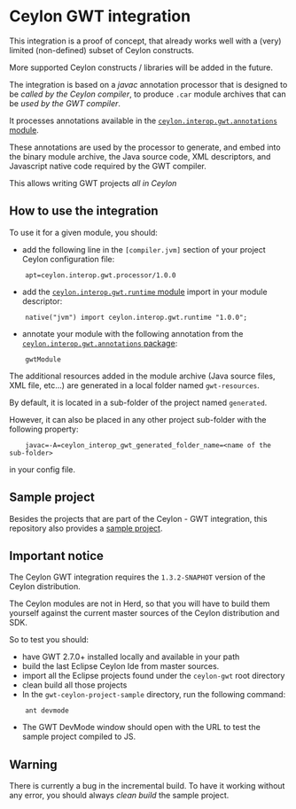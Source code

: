 # Ceylon GWT integration

This integration is a proof of concept, that already works well with a
(very) limited (non-defined) subset of Ceylon constructs.

More supported Ceylon constructs / libraries will be added in the future.  
    
The integration is based on a *javac* annotation processor that is designed
to be *called by the Ceylon compiler*, to produce `.car` module archives
that can be *used by the GWT compiler*.

It processes annotations available in the
[`ceylon.interop.gwt.annotations` module](./ceylon.interop.gwt.annotations/source/ceylon/interop/gwt/annotations/module.ceylon).

These annotations are used by the processor to generate, and embed into
the binary module archive, the Java source code, XML descriptors, 
and Javascript native code required by the GWT compiler.

This allows writing GWT projects *all in Ceylon*

## How to use the integration

To use it for a given module, you should:
- add the following line in the `[compiler.jvm]` section of your project 
Ceylon configuration file:
```
    apt=ceylon.interop.gwt.processor/1.0.0
```
- add the [`ceylon.interop.gwt.runtime` module](./ceylon.interop.gwt.runtime/source/ceylon/interop/gwt/runtime/module.ceylon) import in your module descriptor:
```
    native("jvm") import ceylon.interop.gwt.runtime "1.0.0";
```
- annotate your module with the following annotation from the
[`ceylon.interop.gwt.annotations` package](./ceylon.interop.gwt.annotations/source/ceylon/interop/gwt/annotations/package.ceylon):
```
    gwtModule
```

The additional resources added in the module archive (Java source files, XML file, etc...) are generated in a local
folder named `gwt-resources`.

By default, it is located in a sub-folder of the project named `generated`.

However, it can also be placed in any other project sub-folder with the following
property:
    
```
    javac=-A=ceylon_interop_gwt_generated_folder_name=<name of the sub-folder>
```
in your config file.

## Sample project

Besides the projects that are part of the Ceylon - GWT integration, this repository also provides a [sample project](./gwt-ceylon-project-sample).

## Important notice

The Ceylon GWT integration requires the `1.3.2-SNAPHOT` version of the Ceylon distribution.

The Ceylon modules are not in Herd, so that you will have to build them yourself against the current
master sources of the Ceylon distribution and SDK.

So to test you should:
- have GWT 2.7.0+ installed locally and available in your path 
- build the last Eclipse Ceylon Ide from master sources.
- import all the Eclipse projects found under the `ceylon-gwt` root directory
- clean build all those projects
- In the `gwt-ceylon-project-sample` directory, run the following command:
```
    ant devmode
```
- The GWT DevMode window should open with the URL to test the sample project compiled to JS.

## Warning

There is currently a bug in the incremental build. To have it working without any error, you should always *clean build* the sample project.



